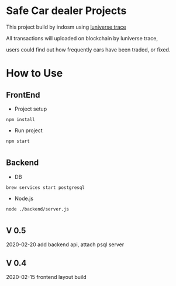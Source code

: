 # Safe Car dealer Projects

This project build by indosm using [luniverse trace](https://luniverse.io)

All transactions will uploaded on blockchain by luniverse trace,

users could find out how frequently cars have been traded, or fixed.

# How to Use

## FrontEnd

* Project setup
```
npm install
```

* Run project
```
npm start
```
#
## Backend
* DB
```
brew services start postgresql
```
* Node.js
```
node ./backend/server.js
```

#
## V 0.5
2020-02-20 add backend api, attach psql server

## V 0.4
2020-02-15 frontend layout build
